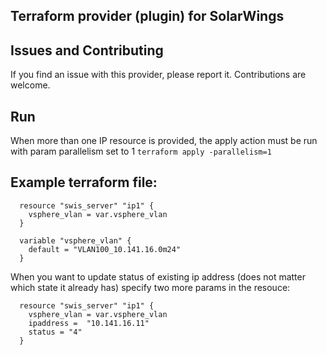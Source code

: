 ## Terraform provider (plugin) for SolarWings

## Issues and Contributing
If you find an issue with this provider, please report it. Contributions are welcome.

## Run
When more than one IP resource is provided, the apply action must be run with param parallelism set to 1
  ```terraform apply -parallelism=1```

## Example terraform file:
```
  resource "swis_server" "ip1" {
    vsphere_vlan = var.vsphere_vlan
  }
  
  variable "vsphere_vlan" {
    default = "VLAN100_10.141.16.0m24"
  }
```

When you want to update status of existing ip address (does not matter which state it already has) specify two more params in the resouce:
```
  resource "swis_server" "ip1" {
    vsphere_vlan = var.vsphere_vlan
    ipaddress =  "10.141.16.11"
    status = "4"
  }
```